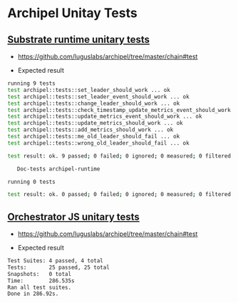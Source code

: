# Archipel Unitay Tests

## [Substrate runtime unitary tests](https://github.com/luguslabs/archipel/tree/master/chain#test)

- https://github.com/luguslabs/archipel/tree/master/chain#test

- Expected result

```bash
running 9 tests
test archipel::tests::set_leader_should_work ... ok
test archipel::tests::set_leader_event_should_work ... ok
test archipel::tests::change_leader_should_work ... ok
test archipel::tests::check_timestamp_update_metrics_event_should_work ... ok
test archipel::tests::update_metrics_event_should_work ... ok
test archipel::tests::update_metrics_should_work ... ok
test archipel::tests::add_metrics_should_work ... ok
test archipel::tests::me_old_leader_should_fail ... ok
test archipel::tests::wrong_old_leader_should_fail ... ok

test result: ok. 9 passed; 0 failed; 0 ignored; 0 measured; 0 filtered out

   Doc-tests archipel-runtime

running 0 tests

test result: ok. 0 passed; 0 failed; 0 ignored; 0 measured; 0 filtered out
```

## [Orchestrator JS unitary tests](https://github.com/luguslabs/archipel/tree/master/chain#test)

- https://github.com/luguslabs/archipel/tree/master/chain#test

- Expected result

```bash
Test Suites: 4 passed, 4 total
Tests:       25 passed, 25 total
Snapshots:   0 total
Time:        286.535s
Ran all test suites.
Done in 286.92s.
```





